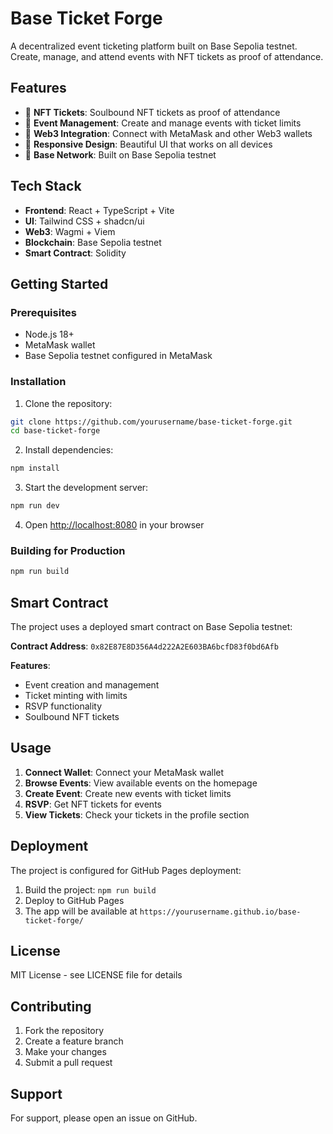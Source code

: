 # Base Ticket Forge

A decentralized event ticketing platform built on Base Sepolia testnet. Create, manage, and attend events with NFT tickets as proof of attendance.

## Features

- 🎫 **NFT Tickets**: Soulbound NFT tickets as proof of attendance
- 🎪 **Event Management**: Create and manage events with ticket limits
- 🔗 **Web3 Integration**: Connect with MetaMask and other Web3 wallets
- 📱 **Responsive Design**: Beautiful UI that works on all devices
- 🚀 **Base Network**: Built on Base Sepolia testnet

## Tech Stack

- **Frontend**: React + TypeScript + Vite
- **UI**: Tailwind CSS + shadcn/ui
- **Web3**: Wagmi + Viem
- **Blockchain**: Base Sepolia testnet
- **Smart Contract**: Solidity

## Getting Started

### Prerequisites

- Node.js 18+
- MetaMask wallet
- Base Sepolia testnet configured in MetaMask

### Installation

1. Clone the repository:
```bash
git clone https://github.com/yourusername/base-ticket-forge.git
cd base-ticket-forge
```

2. Install dependencies:
```bash
npm install
```

3. Start the development server:
```bash
npm run dev
```

4. Open [http://localhost:8080](http://localhost:8080) in your browser

### Building for Production

```bash
npm run build
```

## Smart Contract

The project uses a deployed smart contract on Base Sepolia testnet:

**Contract Address**: `0x82E87E8D356A4d222A2E603BA6bcfD83f0bd6Afb`

**Features**:
- Event creation and management
- Ticket minting with limits
- RSVP functionality
- Soulbound NFT tickets

## Usage

1. **Connect Wallet**: Connect your MetaMask wallet
2. **Browse Events**: View available events on the homepage
3. **Create Event**: Create new events with ticket limits
4. **RSVP**: Get NFT tickets for events
5. **View Tickets**: Check your tickets in the profile section

## Deployment

The project is configured for GitHub Pages deployment:

1. Build the project: `npm run build`
2. Deploy to GitHub Pages
3. The app will be available at `https://yourusername.github.io/base-ticket-forge/`

## License

MIT License - see LICENSE file for details

## Contributing

1. Fork the repository
2. Create a feature branch
3. Make your changes
4. Submit a pull request

## Support

For support, please open an issue on GitHub.